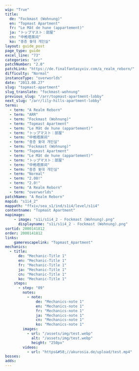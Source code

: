 ```yaml
---
wip: "True"
title:
  de: "Fockmast (Wohnung)"
  en: "Topmast Apartment"
  fr: "Le Mât de hune (appartement)"
  ja: "トップマスト：部屋"
  cn: "中桅塔房间"
  ko: "중층 돛대 개인실"
layout: guide_post
page_type: guide
excel_line: "73"
categories: "arr"
patchNumber: "2.0"
patchLink: "https://de.finalfantasyxiv.com/a_realm_reborn/"
difficulty: "Normal"
instanceType: "overworlds"
date: "2013.08.27"
slug: "topmast-apartment"
slug_translate: "fockmast-wohnung"
previous_slug: "/arr/topmast-apartment-lobby"
next_slug: "/arr/lily-hills-apartment-lobby"
terms:
  - term: "A Realm Reborn"
  - term: "ARR"
  - term: "Fockmast (Wohnung)"
  - term: "Topmast Apartment"
  - term: "Le Mât de hune (appartement)"
  - term: "トップマスト：部屋"
  - term: "中桅塔房间"
  - term: "중층 돛대 개인실"
  - term: "Fockmast (Wohnung)"
  - term: "Topmast Apartment"
  - term: "Le Mât de hune (appartement)"
  - term: "トップマスト：部屋"
  - term: "中桅塔房间"
  - term: "중층 돛대 개인실"
  - term: "Normal"
  - term: "2.00!"
  - term: "2.0!"
  - term: "A Realm Reborn"
  - term: "overworlds"
patchName: "A Realm Reborn"
mapid: "s1i4_2"
mappath: "ffxiv/sea_s1/ind/s1i4/level/s1i4"
contentname: "Topmast Apartment"
mapimage:
    - image: "s1i/s1i4_2 - Fockmast (Wohnung).png"
      displayname: "s1i/s1i4_2 - Fockmast (Wohnung).png"
sortid: 2000141812
order: 2000141812
links:
    gamerescapelink: "Topmast_Apartment"
mechanics:
  - title:
      de: "Mechanic-Title 1"
      en: "Mechanic-Title 1"
      fr: "Mechanic-Title 1"
      ja: "Mechanic-Title 1"
      cn: "Mechanic-Title 1"
      ko: "Mechanic-Title 1"
    steps:
      - step: "09"
        notes:
          - note:
              de: "Mechanics-note 1"
              en: "Mechanics-note 1"
              fr: "Mechanics-note 1"
              ja: "Mechanics-note 1"
              cn: "Mechanics-note 1"
              ko: "Mechanics-note 1"
        images:
          - url: "/assets/img/test.webp"
            alt: "/assets/img/test.webp"
            height: "250px"
        videos:
          - url: "https&#58;//akurosia.de/upload/test.mp4"
bosses:
adds:
---
```

